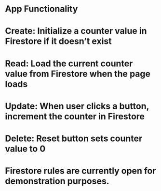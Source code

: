 # App Functionality

# Create: Initialize a counter value in Firestore if it doesn’t exist
# Read: Load the current counter value from Firestore when the page loads
# Update: When user clicks a button, increment the counter in Firestore
# Delete: Reset button sets counter value to 0

# Firestore rules are currently open for demonstration purposes.
